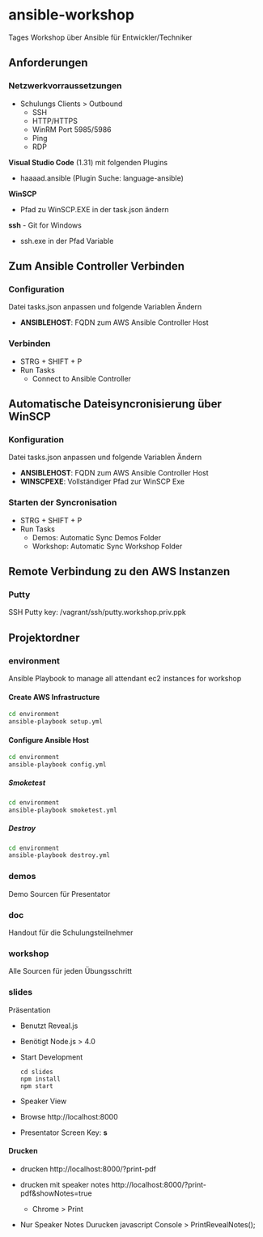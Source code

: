 # ansible-workshop

Tages Workshop über Ansible für Entwickler/Techniker

## Anforderungen

### Netzwerkvorraussetzungen

- Schulungs Clients > Outbound
  - SSH
  - HTTP/HTTPS
  - WinRM Port 5985/5986
  - Ping
  - RDP

**Visual Studio Code** (1.31) mit folgenden Plugins

- haaaad.ansible (Plugin Suche: language-ansible)

**WinSCP**

- Pfad zu WinSCP.EXE in der task.json ändern

**ssh** - Git for Windows

- ssh.exe in der Pfad Variable

## Zum Ansible Controller Verbinden

### Configuration

Datei tasks.json anpassen und folgende Variablen Ändern

- **ANSIBLEHOST**: FQDN zum AWS Ansible Controller Host

### Verbinden

- STRG + SHIFT + P
- Run Tasks
  - Connect to Ansible Controller

## Automatische Dateisyncronisierung über WinSCP

### Konfiguration

Datei tasks.json anpassen und folgende Variablen Ändern

- **ANSIBLEHOST**: FQDN zum AWS Ansible Controller Host
- **WINSCPEXE**: Vollständiger Pfad zur WinSCP Exe

### Starten der Syncronisation

- STRG + SHIFT + P
- Run Tasks
  - Demos: Automatic Sync Demos Folder
  - Workshop: Automatic Sync Workshop Folder

## Remote Verbindung zu den AWS Instanzen

### Putty

SSH Putty key: /vagrant/ssh/putty.workshop.priv.ppk

## Projektordner

### environment

Ansible Playbook to manage all attendant ec2 instances for workshop
  
#### Create AWS Infrastructure

```sh
cd environment
ansible-playbook setup.yml
```

#### Configure Ansible Host

```sh
cd environment
ansible-playbook config.yml
```

##### Smoketest

```sh
cd environment
ansible-playbook smoketest.yml
```

##### Destroy

```sh
cd environment
ansible-playbook destroy.yml
```

### demos

Demo Sourcen für Presentator

### doc

Handout für die Schulungsteilnehmer

### workshop

Alle Sourcen für jeden Übungsschritt

### slides

Präsentation

- Benutzt Reveal.js
- Benötigt Node.js > 4.0
- Start Development

  ```batch
  cd slides
  npm install
  npm start
  ```

- Speaker View
- Browse http://localhost:8000
- Presentator Screen Key: **s**

#### Drucken
- drucken http://localhost:8000/?print-pdf
- drucken mit speaker notes http://localhost:8000/?print-pdf&showNotes=true
  - Chrome > Print

- Nur Speaker Notes Durucken
  javascript Console > PrintRevealNotes();